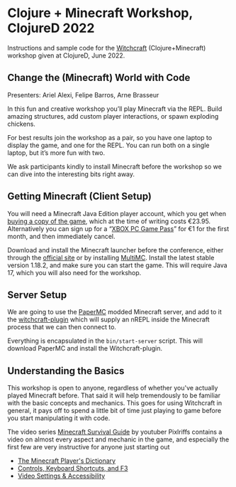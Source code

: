# Clojure + Minecraft Workshop, ClojureD 2022


Instructions and sample code for the
[Witchcraft](https://github.com/lambdaisland/witchcraft) (Clojure+Minecraft)
workshop given at ClojureD, June 2022.

## Change the (Minecraft) World with Code

Presenters: Ariel Alexi, Felipe Barros, Arne Brasseur

In this fun and creative workshop you’ll play Minecraft via the REPL. Build amazing structures, add custom player interactions, or spawn exploding chickens.

For best results join the workshop as a pair, so you have one laptop to display the game, and one for the REPL. You can run both on a single laptop, but it’s more fun with two.

We ask participants kindly to install Minecraft before the workshop so we can dive into the interesting bits right away.

## Getting Minecraft (Client Setup)

You will need a Minecraft Java Edition player account, which you get when
[buying a copy of the game](https://www.minecraft.net/de-de/store/minecraft-java-edition), which at
the time of writing costs €23.95. Alternatively you can sign up for a “[XBOX PC
Game Pass](https://www.xbox.com/de-DE/xbox-game-pass/pc-game-pass)” for €1 for
the first month, and then immediately cancel.

Download and install the Minecraft launcher before the conference, either
through the [official site](https://www.minecraft.net/de-de/download) or by
installing [MultiMC](https://multimc.org/). Install the latest stable version
1.18.2, and make sure you can start the game. This will require Java 17, which
you will also need for the workshop.

## Server Setup

We are going to use the [PaperMC](https://papermc.io/) modded Minecraft server,
and add to it the [witchcraft-plugin](https://github.com/lambdaisland/witchcraft-plugin) which
will supply an nREPL inside the Minecraft process that we can then connect to.

Everything is encapsulated in the `bin/start-server` script. This will download
PaperMC and install the Witchcraft-plugin.

## Understanding the Basics

This workshop is open to anyone, regardless of whether you've actually played
Minecraft before. That said it will help tremendously to be familiar with the
basic concepts and mechanics. This goes for using Witchcraft in general, it pays
off to spend a little bit of time just playing to game before you start
manipulating it with code.

The video series [Minecraft Survival
Guide](https://www.youtube.com/playlist?list=PLgENJ0iY3XBjpNDm056_NSPhIntVMG0P8)
by youtuber Pixlriffs contains a video on almost every aspect and mechanic in
the game, and especially the first few are very instructive for anyone just
starting out

- [The Minecraft Player's Dictionary](https://www.youtube.com/watch?v=u7lE0MG80qw&list=PLgENJ0iY3XBjpNDm056_NSPhIntVMG0P8&index=1)
- [Controls, Keyboard Shortcuts, and F3](https://www.youtube.com/watch?v=bkQqqxpqFo0&list=PLgENJ0iY3XBjpNDm056_NSPhIntVMG0P8&index=2)
- [Video Settings & Accessibility](https://www.youtube.com/watch?v=W6eYr9lkK_s&list=PLgENJ0iY3XBjpNDm056_NSPhIntVMG0P8&index=3)



